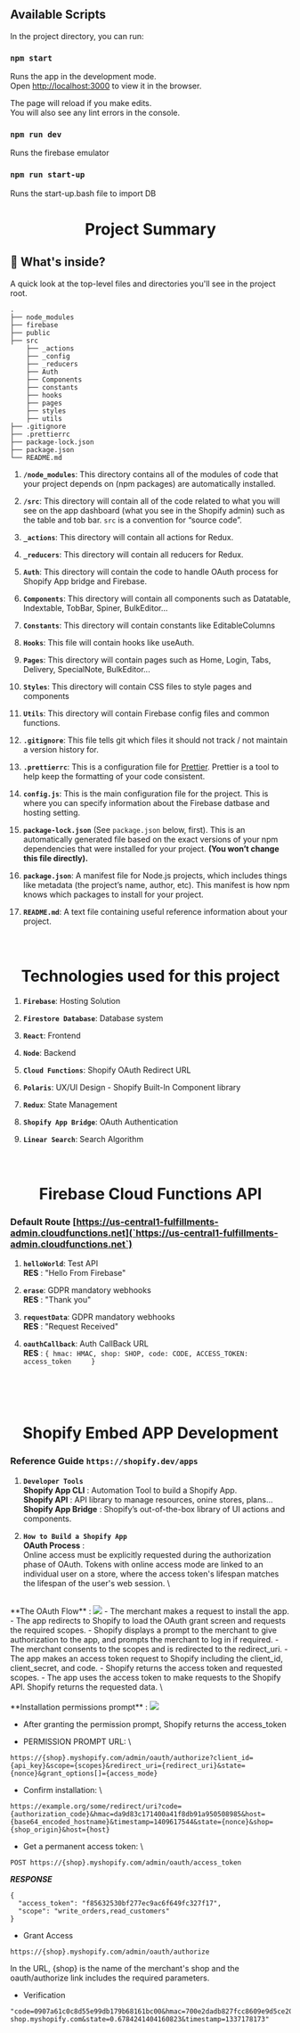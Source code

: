 ## Available Scripts

In the project directory, you can run:

### `npm start`

Runs the app in the development mode.\
Open [http://localhost:3000](http://localhost:3000) to view it in the browser.

The page will reload if you make edits.\
You will also see any lint errors in the console.

### `npm run dev`

Runs the firebase emulator

### `npm run start-up`

Runs the start-up.bash file to import DB

<h1 align="center">
  Project Summary
</h1>

## 🧐 What's inside?

A quick look at the top-level files and directories you'll see in the project root.

    .
    ├── node_modules
    ├── firebase
    ├── public
    ├── src
        ├── _actions
        ├── _config
        ├── _reducers
        ├── Auth
        ├── Components
        ├── constants
        ├── hooks
        ├── pages
        ├── styles
        ├── utils
    ├── .gitignore
    ├── .prettierrc
    ├── package-lock.json
    ├── package.json
    └── README.md
1.  **`/node_modules`**: This directory contains all of the modules of code that your project depends on (npm packages) are automatically installed.

2.  **`/src`**: This directory will contain all of the code related to what you will see on the app dashboard (what you see in the Shopify admin) such as the table and tob bar. `src` is a convention for “source code”.

3.  **`_actions`**: This directory will contain all actions for Redux.

4.  **`_reducers`**: This directory will contain all reducers for Redux.

5.  **`Auth`**: This directory will contain the code to handle OAuth process for Shopify App bridge and Firebase.

6.  **`Components`**: This directory will contain all components such as Datatable, Indextable, TobBar, Spiner, BulkEditor...

7.  **`Constants`**: This directory will contain constants like EditableColumns

8.  **`Hooks`**: This file will contain hooks like useAuth.

9.  **`Pages`**: This directory will contain pages such as Home, Login, Tabs, Delivery, SpecialNote, BulkEditor...

10.  **`Styles`**: This directory will contain CSS files to style pages and components

11.  **`Utils`**: This directory will contain Firebase config files and common functions.

12.  **`.gitignore`**: This file tells git which files it should not track / not maintain a version history for.

13.  **`.prettierrc`**: This is a configuration file for [Prettier](https://prettier.io/). Prettier is a tool to help keep the formatting of your code consistent.

14.  **`config.js`**: This is the main configuration file for the project. This is where you can specify information about the Firebase datbase and hosting setting.

15. **`package-lock.json`** (See `package.json` below, first). This is an automatically generated file based on the exact versions of your npm dependencies that were installed for your project. **(You won’t change this file directly).**

16. **`package.json`**: A manifest file for Node.js projects, which includes things like metadata (the project’s name, author, etc). This manifest is how npm knows which packages to install for your project.

17. **`README.md`**: A text file containing useful reference information about your project.
<br/><br/><br/>

<h1 align="center">
  Technologies used for this project
</h1>

1.  **`Firebase`**: Hosting Solution 

2.  **`Firestore Database`**: Database system

3.  **`React`**: Frontend 

4.  **`Node`**: Backend

5.  **`Cloud Functions`**: Shopify OAuth Redirect URL

6.  **`Polaris`**: UX/UI Design - Shopify Built-In Component library

7.  **`Redux`**: State Management

8.  **`Shopify App Bridge`**: OAuth Authentication

9.  **`Linear Search`**: Search Algorithm
<br/><br/><br/>

<h1 align="center">
  Firebase Cloud Functions API
</h1>

### Default Route [https://us-central1-fulfillments-admin.cloudfunctions.net](`https://us-central1-fulfillments-admin.cloudfunctions.net`) 

1.  **`helloWorld`**: Test API \
**RES** :  "Hello From Firebase"

2.  **`erase`**: GDPR mandatory webhooks \
**RES** :  "Thank you"

3.  **`requestData`**: GDPR mandatory webhooks \
**RES** :  "Request Received"

4.  **`oauthCallback`**: Auth CallBack URL \
**RES** :  `{
    hmac: HMAC,
    shop: SHOP,
    code: CODE,
    ACCESS_TOKEN: access_token    
}`

<br/><br/><br/>

<h1 align="center">
  Shopify Embed APP Development
</h1>

### Reference Guide `https://shopify.dev/apps` 

1.  **`Developer Tools`** \
**Shopify App CLI** :  Automation Tool to build a Shopify App. \
**Shopify API** :  API library to manage resources, onine stores, plans... \
**Shopify App Bridge** :  Shopify’s out-of-the-box library of UI actions and components.

2.  **`How to Build a Shopify App`** \
**OAuth Process** : \
Online access must be explicitly requested during the authorization phase of OAuth. Tokens with online access mode are linked to an individual user on a store, where the access token's lifespan matches the lifespan of the user's web session. \
<br>
**The OAuth Flow** :
<img src="./resources/oauth.png">
- The merchant makes a request to install the app.
- The app redirects to Shopify to load the OAuth grant screen and requests the required scopes.
- Shopify displays a prompt to the merchant to give authorization to the app, and prompts the merchant to log in if required.
- The merchant consents to the scopes and is redirected to the redirect_uri.
- The app makes an access token request to Shopify including the client_id, client_secret, and code.
- Shopify returns the access token and requested scopes.
- The app uses the access token to make requests to the Shopify API.
Shopify returns the requested data. \
<br><br>
**Installation permissions prompt** :
<img src="./resources/install.png">

- After granting the permission prompt, Shopify returns the access_token

- PERMISSION PROMPT URL: \
 ```
 https://{shop}.myshopify.com/admin/oauth/authorize?client_id={api_key}&scope={scopes}&redirect_uri={redirect_uri}&state={nonce}&grant_options[]={access_mode}
 ```
- Confirm installation: \
```
https://example.org/some/redirect/uri?code={authorization_code}&hmac=da9d83c171400a41f8db91a950508985&host={base64_encoded_hostname}&timestamp=1409617544&state={nonce}&shop={shop_origin}&host={host}
```
- Get a permanent access token: \

```
POST https://{shop}.myshopify.com/admin/oauth/access_token
```

***RESPONSE***

```
{
  "access_token": "f85632530bf277ec9ac6f649fc327f17",
  "scope": "write_orders,read_customers"
}
```

- Grant Access

```
https://{shop}.myshopify.com/admin/oauth/authorize
```
In the URL, {shop} is the name of the merchant's shop and the oauth/authorize link includes the required parameters.

- Verification

```
"code=0907a61c0c8d55e99db179b68161bc00&hmac=700e2dadb827fcc8609e9d5ce208b2e9cdaab9df07390d2cbca10d7c328fc4bf&shop=some-shop.myshopify.com&state=0.6784241404160823&timestamp=1337178173"
```